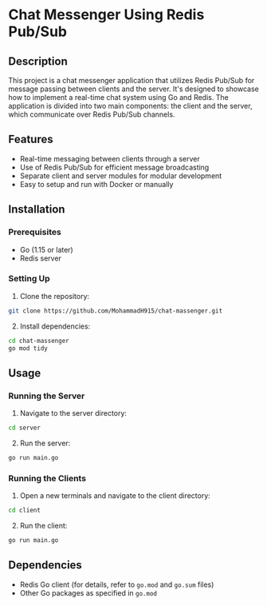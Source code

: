 # Chat Messenger Using Redis Pub/Sub

## Description
This project is a chat messenger application that utilizes Redis Pub/Sub for message passing between clients and the server. It's designed to showcase how to implement a real-time chat system using Go and Redis. The application is divided into two main components: the client and the server, which communicate over Redis Pub/Sub channels.

## Features
- Real-time messaging between clients through a server
- Use of Redis Pub/Sub for efficient message broadcasting
- Separate client and server modules for modular development
- Easy to setup and run with Docker or manually

## Installation
### Prerequisites
- Go (1.15 or later)
- Redis server

### Setting Up
1. Clone the repository:
```bash
git clone https://github.com/MohammadH915/chat-massenger.git
```
2. Install dependencies:
```bash
cd chat-massenger
go mod tidy
```

## Usage
### Running the Server
1. Navigate to the server directory:
```bash
cd server
```
2. Run the server:
```bash
go run main.go
```
### Running the Clients
1. Open a new terminals and navigate to the client directory:
```bash
cd client
```
2. Run the client:
```bash
go run main.go
```
## Dependencies
- Redis Go client (for details, refer to `go.mod` and `go.sum` files)
- Other Go packages as specified in `go.mod`

